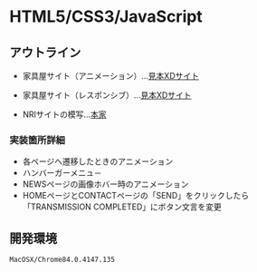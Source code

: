 # HTML5/CSS3/JavaScript

## アウトライン

- 家具屋サイト（アニメーション）...[見本XDサイト](https://xd.adobe.com/view/f4ad8df6-cce4-4626-5dbf-e05322ce4f32-829c/)

- 家具屋サイト（レスポンシブ）...[見本XDサイト](https://xd.adobe.com/view/f4ad8df6-cce4-4626-5dbf-e05322ce4f32-829c/)

- NRIサイトの模写...[本家](https://www.nri.com/jp/company/whats/story06)

### 実装箇所詳細

- 各ページへ遷移したときのアニメーション
- ハンバーガーメニュ－
- NEWSページの画像ホバー時のアニメーション
- HOMEページとCONTACTページの「SEND」をクリックしたら「TRANSMISSION COMPLETED」にボタン文言を変更

## 開発環境
```
MacOSX/Chrome84.0.4147.135
```
